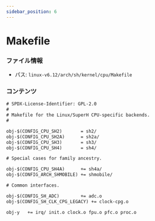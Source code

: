 ```yaml
---
sidebar_position: 6
---
```

# Makefile

### ファイル情報

- パス: `linux-v6.12/arch/sh/kernel/cpu/Makefile`

### コンテンツ

```txt
# SPDX-License-Identifier: GPL-2.0
#
# Makefile for the Linux/SuperH CPU-specific backends.
#

obj-$(CONFIG_CPU_SH2)		= sh2/
obj-$(CONFIG_CPU_SH2A)		= sh2a/
obj-$(CONFIG_CPU_SH3)		= sh3/
obj-$(CONFIG_CPU_SH4)		= sh4/

# Special cases for family ancestry.

obj-$(CONFIG_CPU_SH4A)		+= sh4a/
obj-$(CONFIG_ARCH_SHMOBILE)	+= shmobile/

# Common interfaces.

obj-$(CONFIG_SH_ADC)		+= adc.o
obj-$(CONFIG_SH_CLK_CPG_LEGACY)	+= clock-cpg.o

obj-y	+= irq/ init.o clock.o fpu.o pfc.o proc.o

```
